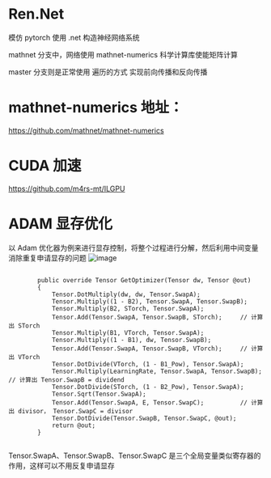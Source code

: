 # Ren.Net
模仿 pytorch 使用 .net 构造神经网络系统

mathnet 分支中，网络使用 mathnet-numerics 科学计算库使能矩阵计算

master 分支则是正常使用 遍历的方式 实现前向传播和反向传播

# mathnet-numerics 地址：
https://github.com/mathnet/mathnet-numerics

# CUDA 加速
https://github.com/m4rs-mt/ILGPU

# ADAM 显存优化
以 Adam 优化器为例来进行显存控制，将整个过程进行分解，然后利用中间变量消除重复申请显存的问题
![image](https://user-images.githubusercontent.com/26969703/140619034-0bb65d69-1112-4a65-90ad-cafbc76fd8a2.png)

```

        public override Tensor GetOptimizer(Tensor dw, Tensor @out)
        {
            Tensor.DotMultiply(dw, dw, Tensor.SwapA);
            Tensor.Multiply((1 - B2), Tensor.SwapA, Tensor.SwapB);
            Tensor.Multiply(B2, STorch, Tensor.SwapA);
            Tensor.Add(Tensor.SwapA, Tensor.SwapB, STorch);     // 计算出 STorch
            Tensor.Multiply(B1, VTorch, Tensor.SwapA);
            Tensor.Multiply((1 - B1), dw, Tensor.SwapB);
            Tensor.Add(Tensor.SwapA, Tensor.SwapB, VTorch);     // 计算出 VTorch
            Tensor.DotDivide(VTorch, (1 - B1_Pow), Tensor.SwapA);
            Tensor.Multiply(LearningRate, Tensor.SwapA, Tensor.SwapB);  // 计算出 Tensor.SwapB = dividend
            Tensor.DotDivide(STorch, (1 - B2_Pow), Tensor.SwapA);
            Tensor.Sqrt(Tensor.SwapA);
            Tensor.Add(Tensor.SwapA, E, Tensor.SwapC);          // 计算出 divisor， Tensor.SwapC = divisor
            Tensor.DotDivide(Tensor.SwapB, Tensor.SwapC, @out);
            return @out;
        }
        
```

Tensor.SwapA、Tensor.SwapB、Tensor.SwapC 是三个全局变量类似寄存器的作用，这样可以不用反复申请显存
